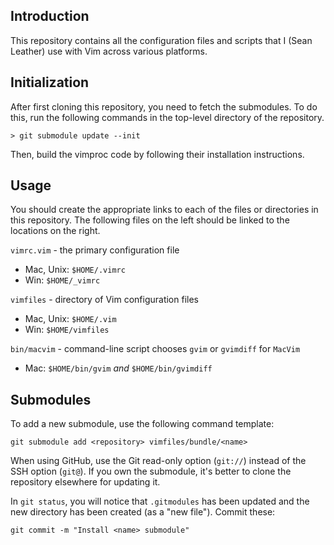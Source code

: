 
Introduction
------------

This repository contains all the configuration files and scripts that I (Sean
Leather) use with Vim across various platforms.

Initialization
--------------

After first cloning this repository, you need to fetch the submodules. To do
this, run the following commands in the top-level directory of the repository.

    > git submodule update --init

Then, build the vimproc code by following their installation instructions.

Usage
-----

You should create the appropriate links to each of the files or directories in
this repository. The following files on the left should be linked to the
locations on the right.

`vimrc.vim`     - the primary configuration file
*  Mac, Unix:   `$HOME/.vimrc`
*  Win:         `$HOME/_vimrc`

`vimfiles`      - directory of Vim configuration files
*  Mac, Unix:   `$HOME/.vim`
*  Win:         `$HOME/vimfiles`

`bin/macvim`    - command-line script chooses `gvim` or `gvimdiff` for `MacVim`
*  Mac:         `$HOME/bin/gvim` *and* `$HOME/bin/gvimdiff`

Submodules
----------

To add a new submodule, use the following command template:

    git submodule add <repository> vimfiles/bundle/<name>

When using GitHub, use the Git read-only option (`git://`) instead of the SSH
option (`git@`). If you own the submodule, it's better to clone the repository
elsewhere for updating it.

In `git status`, you will notice that `.gitmodules` has been updated and the
new directory has been created (as a "new file"). Commit these:

    git commit -m "Install <name> submodule"

